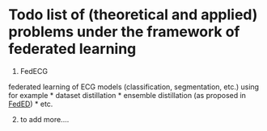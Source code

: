 # Todo list of (theoretical and applied) problems under the framework of federated learning

1. FedECG

federated learning of ECG models (classification, segmentation, etc.) using for example
    * dataset distillation
    * ensemble distillation (as proposed in [FedED](https://www.aclweb.org/anthology/2020.emnlp-main.165.pdf))
    * etc.

2. to add more....
